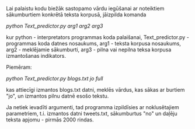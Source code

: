 Lai palaistu kodu biežāk sastopamo vārdu iegūšanai ar noteiktiem sākumburtiem konkrētā teksta korpusā, jāizpilda komanda

_python Text_predictor.py arg1 arg2 arg3_

kur python - interpretators programmas koda palaišanai,
    Text_predictor.py - programmas koda datnes nosaukums,
    arg1 - teksta korpusa nosaukums,
    arg2 - meklējamie sākumburti,
    arg3 - pilna vai nepilna teksa korpusa izmantošanas indikators.

Piemēram:

_python Text_predictor.py blogs.txt jo full_

kas attiecīgi izmantos blogs.txt datni, meklēs vārdus, kas sākas ar burtiem "jo", un izmantos pilnu datnē esošo tekstu.

Ja netiek ievadīti argumenti, tad programma izpildīsies ar noklusētajiem parametriem, t.i. izmantos datni tweets.txt, sākumburtus "no" un daļēju teksta apjomu - pirmās 2000 rindas.
